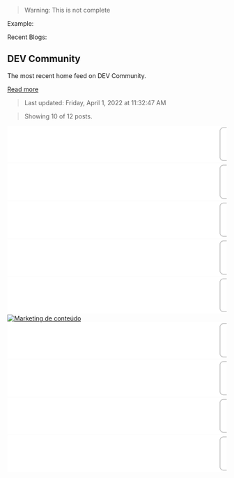 > Warning: This is not complete

Example:

Recent Blogs:

<!-- blog-post-list:start -->
## DEV Community

The most recent home feed on DEV Community.

[Read more](https://dev.to)
> Last updated: Friday, April 1, 2022 at 11:32:47 AM

> Showing 10 of 12 posts.

[![Responsive SEO Agency Website using HTML CSS JavaScript](https://raw.githubusercontent.com/ErrorGamer2000/github-readme-blog-post-action/main/blog-post-list-output/DEV_Community/Responsive_SEO_Agency_Website_using_HTML_CSS_JavaScript.svg)](https://dev.to/codewithsadee/responsive-seo-agency-website-using-html-css-javascript-2fme)
[![React NodeJS Soft Dashboard - Open-Source Full-Stack Starter](https://raw.githubusercontent.com/ErrorGamer2000/github-readme-blog-post-action/main/blog-post-list-output/DEV_Community/React_NodeJS_Soft_Dashboard_-_Open-Source_Full-Stack_Starter.svg)](https://dev.to/sm0ke/react-nodejs-soft-dashboard-open-source-full-stack-starter-4bfb)
[![wallet.dat](https://raw.githubusercontent.com/ErrorGamer2000/github-readme-blog-post-action/main/blog-post-list-output/DEV_Community/wallet.dat.svg)](https://dev.to/marstriyana/walletdat-4elj)
[![Getting started with Loki and AKS](https://raw.githubusercontent.com/ErrorGamer2000/github-readme-blog-post-action/main/blog-post-list-output/DEV_Community/Getting_started_with_Loki_and_AKS.svg)](https://dev.to/lastcoolnameleft/getting-started-with-loki-and-aks-522e)
[![Three ways to import data into Postgres](https://raw.githubusercontent.com/ErrorGamer2000/github-readme-blog-post-action/main/blog-post-list-output/DEV_Community/Three_ways_to_import_data_into_Postgres.svg)](https://dev.to/arctype/three-ways-to-import-data-into-postgres-38jk)
[![Marketing de conteúdo](https://raw.githubusercontent.com/ErrorGamer2000/github-readme-blog-post-action/main/blog-post-list-output/DEV_Community/Marketing_de_conteúdo.svg)](https://dev.to/digitalweb/marketing-de-conteudo-2ahg)
[![Бонусная система для Wordpress Woocommerce](https://raw.githubusercontent.com/ErrorGamer2000/github-readme-blog-post-action/main/blog-post-list-output/DEV_Community/Бонусная_система_для_Wordpress_Woocommerce.svg)](https://dev.to/calliko/bonusnaia-sistiema-dlia-wordpress-woocommerce-477i)
[![Day 1 -- Form #100days](https://raw.githubusercontent.com/ErrorGamer2000/github-readme-blog-post-action/main/blog-post-list-output/DEV_Community/Day_1_--_Form__100days.svg)](https://dev.to/jkyereh/day-1-form-100days-18ab)
[![Comment créer un site web personnalisé?](https://raw.githubusercontent.com/ErrorGamer2000/github-readme-blog-post-action/main/blog-post-list-output/DEV_Community/Comment_créer_un_site_web_personnalisé_.svg)](https://dev.to/euro_tech_conseil_france/comment-creer-un-site-web-personnalise-hif)
[![Why is :hover:after valid but not :after:hover? CSS Pseudo-Class and Pseudo-Element Selectors](https://raw.githubusercontent.com/ErrorGamer2000/github-readme-blog-post-action/main/blog-post-list-output/DEV_Community/Why_is__hover_after_valid_but_not__after_hover__CSS_Pseudo-Class_and_Pseudo-Element_Selectors.svg)](https://dev.to/itstrueintheory/why-is-hoverafter-valid-but-not-afterhover-css-pseudo-class-and-pseudo-element-selectors-2ogj)


<!-- blog-post-list:end -->
